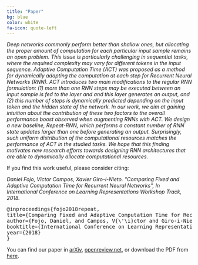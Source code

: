 ```yaml
---
title: "Paper"
bg: blue
color: white
fa-icon: quote-left
---
```


*Deep networks commonly perform better than shallow ones, but allocating the proper amount of computation for each particular input sample remains an open problem. This issue is particularly challenging in sequential tasks, where the required complexity may vary for different tokens in the input sequence. Adaptive Computation Time (ACT) was proposed as a method for dynamically adapting the computation at each step for Recurrent Neural Networks (RNN). ACT introduces two main modifications to the regular RNN formulation: (1) more than one RNN steps may be executed between an input sample is fed to the layer and and this layer generates an output, and (2) this number of steps is dynamically predicted depending on the input token and the hidden state of the network. In our work, we aim at gaining intuition about the contribution of these two factors to the overall performance boost observed when augmenting RNNs with ACT. We design a new baseline, Repeat-RNN, which performs a constant number of RNN state updates larger than one before generating an output. Surprisingly, such uniform distribution of the computational resources matches the performance of ACT in the studied tasks. We hope that this finding motivates new research efforts towards designing RNN architectures that are able to dynamically allocate computational resources.*


If you find this work useful, please consider citing:

<i>
Daniel Fojo, Victor Campos, Xavier Giro-i-Nieto. "Comparing Fixed and Adaptive Computation Time for Recurrent Neural Networks", In International Conference on Learning Representations Workshop Track, 2018.
</i>

<pre>
@inproceedings{fojo2018repeat,
title={Comparing Fixed and Adaptive Computation Time for Recurrent Neural Networks},
author={Fojo, Daniel, and Campos, V{\'\i}ctor and Giro-i-Nieto, Xavier},
booktitle={International Conference on Learning Representations Workshop Track},
year={2018}
}
</pre>



You can find our paper in [arXiv](https://arxiv.org/abs/1803.08165), [openreview.net](https://openreview.net/forum?id=SkZq3vyDf), or download the PDF from [here](https://openreview.net/pdf?id=SkZq3vyDf).
